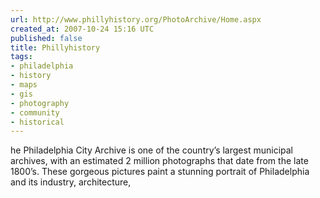 ```yaml
---
url: http://www.phillyhistory.org/PhotoArchive/Home.aspx
created_at: 2007-10-24 15:16 UTC
published: false
title: Phillyhistory
tags:
- philadelphia
- history
- maps
- gis
- photography
- community
- historical
---
```


he Philadelphia City Archive is one of the country’s largest municipal archives, with an estimated 2 million photographs that date from the late 1800’s. These gorgeous pictures paint a stunning portrait of Philadelphia and its industry, architecture,
